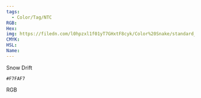 ```yaml
---
tags:
  - Color/Tag/NTC
RGB:
Hex:
img: https://filedn.com/l0hpzxl1f01yT7GHxtF8cyk/Color%20Snake/standard_csv_to_svg/F7FAF7.svg
CMYK:
HSL:
Name:
---
```

Snow Drift
```palette
#F7FAF7
```
RGB
